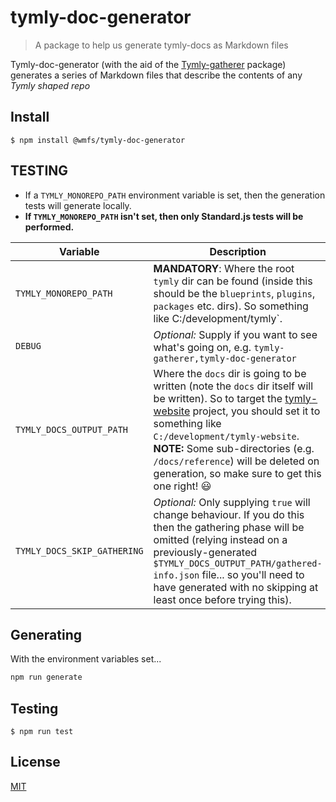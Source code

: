 # tymly-doc-generator



> A package to help us generate tymly-docs as Markdown files

Tymly-doc-generator (with the aid of the [Tymly-gatherer](https://github.com/wmfs/tymly-gatherer) package) generates a series of Markdown files that describe the contents of any _Tymly shaped repo_


## Install
```
$ npm install @wmfs/tymly-doc-generator
```

## TESTING

* If a `TYMLY_MONOREPO_PATH` environment variable is set, then the generation tests will generate locally.
 * **If `TYMLY_MONOREPO_PATH` isn't set, then only Standard.js tests will be performed.**

| Variable                    | Description |
| --------                    | ----------- |
| `TYMLY_MONOREPO_PATH`       |	**MANDATORY**: Where the root `tymly` dir can be found (inside this should be the `blueprints`, `plugins`, `packages` etc. dirs). So something like C:/development/tymly`. |
| `DEBUG`	                  | *Optional:* Supply if you want to see what's going on, e.g. `tymly-gatherer,tymly-doc-generator` |
| `TYMLY_DOCS_OUTPUT_PATH`    |	Where the `docs` dir is going to be written (note the `docs` dir itself will be written). So to target the [tymly-website](https://github.com/wmfs/tymly-website) project, you should set it to something like `C:/development/tymly-website`. **NOTE:** Some sub-directories (e.g. `/docs/reference`) will be deleted on generation, so make sure to get this one right! :smiley: |
| `TYMLY_DOCS_SKIP_GATHERING` |	*Optional:* Only supplying `true` will change behaviour. If you do this then the gathering phase will be omitted (relying instead on a previously-generated `$TYMLY_DOCS_OUTPUT_PATH/gathered-info.json` file... so you'll need to have generated with no skipping at least once before trying this). |

## Generating

With the environment variables set...

``` bash
npm run generate
```

## Testing
```
$ npm run test
```

## <a name='license'></a>License
[MIT](https://github.com/wmfs/tymly/packages/tymly-doc-generator/blob/master/LICENSE)
